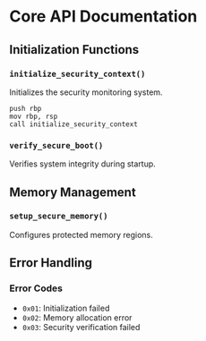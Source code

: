 # Core API Documentation

## Initialization Functions

### `initialize_security_context()`
Initializes the security monitoring system.
```assembly
push rbp
mov rbp, rsp
call initialize_security_context
```

### `verify_secure_boot()`
Verifies system integrity during startup.

## Memory Management

### `setup_secure_memory()`
Configures protected memory regions.

## Error Handling

### Error Codes
- `0x01`: Initialization failed
- `0x02`: Memory allocation error
- `0x03`: Security verification failed